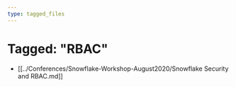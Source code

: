 ```yaml
---
type: tagged_files
---
```

# Tagged: "RBAC"

- [[../Conferences/Snowflake-Workshop-August2020/Snowflake Security and RBAC.md]]
